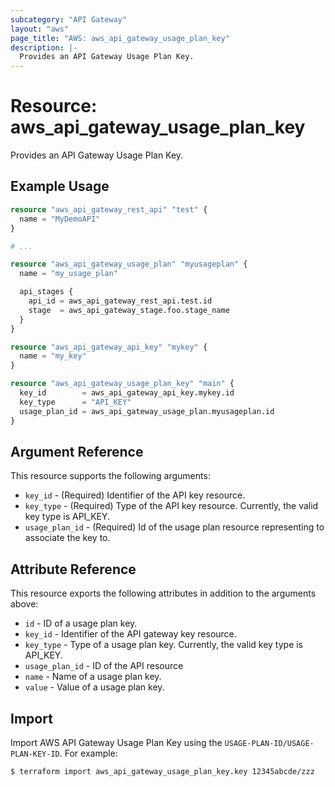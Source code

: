 ```yaml
---
subcategory: "API Gateway"
layout: "aws"
page_title: "AWS: aws_api_gateway_usage_plan_key"
description: |-
  Provides an API Gateway Usage Plan Key.
---
```


# Resource: aws_api_gateway_usage_plan_key

Provides an API Gateway Usage Plan Key.

## Example Usage

```terraform
resource "aws_api_gateway_rest_api" "test" {
  name = "MyDemoAPI"
}

# ...

resource "aws_api_gateway_usage_plan" "myusageplan" {
  name = "my_usage_plan"

  api_stages {
    api_id = aws_api_gateway_rest_api.test.id
    stage  = aws_api_gateway_stage.foo.stage_name
  }
}

resource "aws_api_gateway_api_key" "mykey" {
  name = "my_key"
}

resource "aws_api_gateway_usage_plan_key" "main" {
  key_id        = aws_api_gateway_api_key.mykey.id
  key_type      = "API_KEY"
  usage_plan_id = aws_api_gateway_usage_plan.myusageplan.id
}
```

## Argument Reference

This resource supports the following arguments:

* `key_id` - (Required) Identifier of the API key resource.
* `key_type` - (Required) Type of the API key resource. Currently, the valid key type is API_KEY.
* `usage_plan_id` - (Required) Id of the usage plan resource representing to associate the key to.

## Attribute Reference

This resource exports the following attributes in addition to the arguments above:

* `id` - ID of a usage plan key.
* `key_id` - Identifier of the API gateway key resource.
* `key_type` - Type of a usage plan key. Currently, the valid key type is API_KEY.
* `usage_plan_id` - ID of the API resource
* `name` - Name of a usage plan key.
* `value` - Value of a usage plan key.

## Import

Import AWS API Gateway Usage Plan Key using the `USAGE-PLAN-ID/USAGE-PLAN-KEY-ID`. For example:

```
$ terraform import aws_api_gateway_usage_plan_key.key 12345abcde/zzz
```
